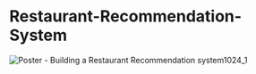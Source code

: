 # Restaurant-Recommendation-System

![Poster - Building a Restaurant Recommendation system1024_1](https://user-images.githubusercontent.com/42374252/183117665-eda94fa7-0a78-405d-bad1-8fc8ae74a0e6.jpg)
